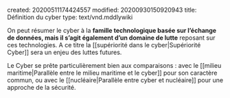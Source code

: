 created: 20200511174424557
modified: 20200930150920943
title: Définition du cyber
type: text/vnd.mddlywiki

On peut résumer le cyber à la **famille technologique basée sur l’échange de données, mais il s’agit également d’un domaine de lutte** reposant sur ces technologies. A ce titre la [[supériorité dans le cyber|Supériorité Cyber]] sera un enjeu des luttes futures.

Le Cyber se prête particulièrement bien aux comparaisons : avec le [[milieu maritime|Parallèle entre le milieu maritime et le cyber]] pour son caractère commun, ou avec le [[nucléaire|Parallèle entre cyber et nucléaire]] pour une approche de la sécurité.